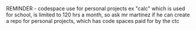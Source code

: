 REMINDER - codespace use for personal projects ex "calc" which is used for school, is limited to 120 hrs a month, so ask mr martinez if he can create a repo for personal projects, which has code spaces paid for by the ctc
